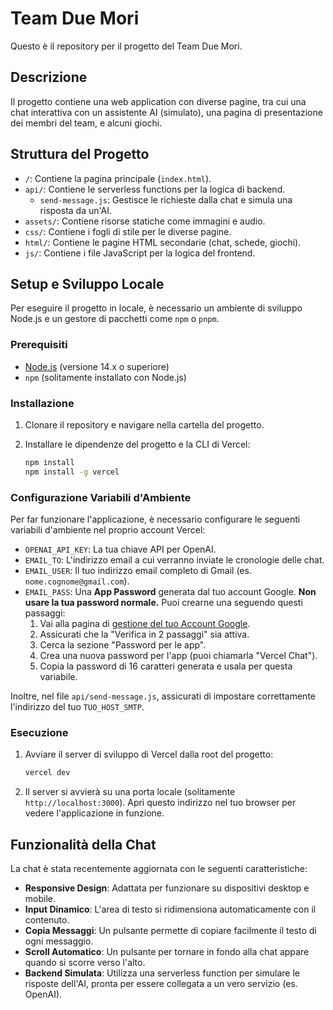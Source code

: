 # Team Due Mori

Questo è il repository per il progetto del Team Due Mori.

## Descrizione

Il progetto contiene una web application con diverse pagine, tra cui una chat interattiva con un assistente AI (simulato), una pagina di presentazione dei membri del team, e alcuni giochi.

## Struttura del Progetto

-   `/`: Contiene la pagina principale (`index.html`).
-   `api/`: Contiene le serverless functions per la logica di backend.
    -   `send-message.js`: Gestisce le richieste dalla chat e simula una risposta da un'AI.
-   `assets/`: Contiene risorse statiche come immagini e audio.
-   `css/`: Contiene i fogli di stile per le diverse pagine.
-   `html/`: Contiene le pagine HTML secondarie (chat, schede, giochi).
-   `js/`: Contiene i file JavaScript per la logica del frontend.

## Setup e Sviluppo Locale

Per eseguire il progetto in locale, è necessario un ambiente di sviluppo Node.js e un gestore di pacchetti come `npm` o `pnpm`.

### Prerequisiti

-   [Node.js](https://nodejs.org/) (versione 14.x o superiore)
-   `npm` (solitamente installato con Node.js)

### Installazione

1.  Clonare il repository e navigare nella cartella del progetto.

2.  Installare le dipendenze del progetto e la CLI di Vercel:
    ```bash
    npm install
    npm install -g vercel
    ```

### Configurazione Variabili d'Ambiente

Per far funzionare l'applicazione, è necessario configurare le seguenti variabili d'ambiente nel proprio account Vercel:

-   `OPENAI_API_KEY`: La tua chiave API per OpenAI.
-   `EMAIL_TO`: L'indirizzo email a cui verranno inviate le cronologie delle chat.
-   `EMAIL_USER`: Il tuo indirizzo email completo di Gmail (es. `nome.cognome@gmail.com`).
-   `EMAIL_PASS`: Una **App Password** generata dal tuo account Google. **Non usare la tua password normale.** Puoi crearne una seguendo questi passaggi:
    1.  Vai alla pagina di [gestione del tuo Account Google](https://myaccount.google.com/security).
    2.  Assicurati che la "Verifica in 2 passaggi" sia attiva.
    3.  Cerca la sezione "Password per le app".
    4.  Crea una nuova password per l'app (puoi chiamarla "Vercel Chat").
    5.  Copia la password di 16 caratteri generata e usala per questa variabile.

Inoltre, nel file `api/send-message.js`, assicurati di impostare correttamente l'indirizzo del tuo `TUO_HOST_SMTP`.

### Esecuzione

1.  Avviare il server di sviluppo di Vercel dalla root del progetto:
    ```bash
    vercel dev
    ```

2.  Il server si avvierà su una porta locale (solitamente `http://localhost:3000`). Apri questo indirizzo nel tuo browser per vedere l'applicazione in funzione.

## Funzionalità della Chat

La chat è stata recentemente aggiornata con le seguenti caratteristiche:

-   **Responsive Design**: Adattata per funzionare su dispositivi desktop e mobile.
-   **Input Dinamico**: L'area di testo si ridimensiona automaticamente con il contenuto.
-   **Copia Messaggi**: Un pulsante permette di copiare facilmente il testo di ogni messaggio.
-   **Scroll Automatico**: Un pulsante per tornare in fondo alla chat appare quando si scorre verso l'alto.
-   **Backend Simulata**: Utilizza una serverless function per simulare le risposte dell'AI, pronta per essere collegata a un vero servizio (es. OpenAI).
